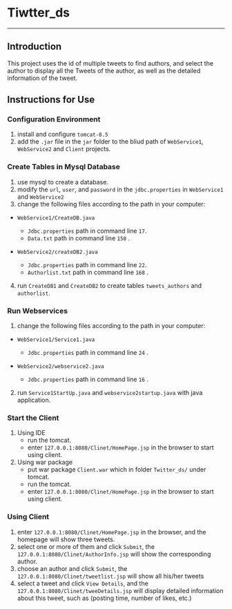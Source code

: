 # **Tiwtter_ds**
***
## **Introduction**

This project uses the id of multiple tweets to find authors, and select the author to display all the Tweets of the author, as well as the detailed information of the tweet.
 
## **Instructions for Use**
  
### Configuration Environment

1. install and configure `tomcat-8.5`
2. add the `.jar` file in the `jar` folder to the bliud path of `WebService1`, `WebService2` and `Client` projects.

### Create Tables in Mysql Database

1. use mysql to create a database.
2. modify the `url`, `user`, and `password` in the `jdbc.properties` in `WebService1` and `WebService2`
3. change the following files according to the path in your computer: 

* `WebService1/CreateDB.java`
  * `Jdbc.properties` path in command line `17`.
  * `Data.txt` path in command line `150` .

* `WebService2/createDB2.java` 
  * `Jdbc.properties` path in command line `22`.
  * `Authorlist.txt` path in command line `168` .

4. run `CreateDB1` and `CreateDB2` to create tables `tweets_authors` and `authorlist`.
 
### Run Webservices

1. change the following files according to the path in your computer: 

* `WebService1/Service1.java`
  * `Jdbc.properties` path in command line `24` . 
  
* `WebService2/webservice2.java` 
  * `Jdbc.properties` path in command line `16` .

2. run `Service1StartUp.java` and `webservice2startup.java` with java application.

### Start the Client

1. Using IDE
   *  run the tomcat.
   * enter `127.0.0.1:8080/Clinet/HomePage.jsp` in the browser to start using client.
2. Using war package
   * put war package `Client.war` which in folder `Twitter_ds/` under tomcat.
   * run the tomcat.
   * enter `127.0.0.1:8080/Clinet/HomePage.jsp` in the browser to start using client.

### Using Client
1. enter `127.0.0.1:8080/Clinet/HomePage.jsp` in the browser, and the homepage will show three tweets.
2. select one or more of them and click `Submit`, the `127.0.0.1:8080/Clinet/AuthorInfo.jsp` will show the corresponding author.
3. choose an author and click `Submit`, the `127.0.0.1:8080/Clinet/tweetlist.jsp` will show all his/her tweets
4. select a tweet and click `View Details`, and the `127.0.0.1:8080/Clinet/tweeDetails.jsp` will display detailed information about this tweet, such as (posting time, number of likes, etc.)
